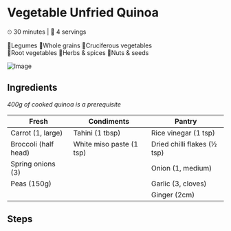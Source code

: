 # Vegetable Unfried Quinoa

&#9202; 30 minutes | &#128100; 4 servings

&#129364;Legumes  &#127838;Whole grains  &#129382;Cruciferous vegetables<br />&#129365;Root vegetables  &#127807;Herbs & spices  &#129372;Nuts & seeds

![Image](../images/vegetable_unfried_quinoa.jpg)

## Ingredients

*400g of cooked quinoa is a prerequisite*

| Fresh | Condiments | Pantry |
| --- | --- | --- |
| Carrot (1, large) | Tahini (1 tbsp) | Rice vinegar (1 tsp) |
| Broccoli (half head) | White miso paste (1 tsp) | Dried chilli flakes (&#189; tsp) |
| Spring onions (3) | | Onion (1, medium) |
| Peas (150g) | | Garlic (3, cloves) |
| | | Ginger (2cm) |

## Steps
